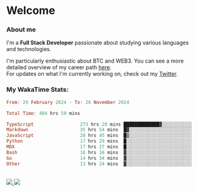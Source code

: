 # Welcome

### About me

I'm a **Full Stack Developer** passionate about studying various languages and technologies. 
</br>

I'm particularly enthusiastic about BTC and WEB3. You can see a more detailed overview of my career path [here](https://yanfer.vercel.app/).
</br>
For updates on what I'm currently working on, check out my [Twitter](https://twitter.com/yamigake).

### My WakaTime Stats:
<!--START_SECTION:waka-->

```haskell
From: 29 February 2024 - To: 26 November 2024

Total Time: 484 hrs 50 mins

TypeScript                 273 hrs 20 mins █████████████▓░░░░░░░░░░░   54.86 %
Markdown                   35 hrs 54 mins  █▓░░░░░░░░░░░░░░░░░░░░░░░   07.21 %
JavaScript                 28 hrs 45 mins  █▒░░░░░░░░░░░░░░░░░░░░░░░   05.77 %
Python                     17 hrs 29 mins  █░░░░░░░░░░░░░░░░░░░░░░░░   03.51 %
MDX                        17 hrs 27 mins  █░░░░░░░░░░░░░░░░░░░░░░░░   03.50 %
Bash                       16 hrs 16 mins  ▓░░░░░░░░░░░░░░░░░░░░░░░░   03.27 %
Go                         14 hrs 34 mins  ▓░░░░░░░░░░░░░░░░░░░░░░░░   02.93 %
Other                      13 hrs 24 mins  ▓░░░░░░░░░░░░░░░░░░░░░░░░   02.69 %
```

<!--END_SECTION:waka-->

<div style="display: inline_block"><br>
  <a style="border-radius:10px;" href="https://www.linkedin.com/in/yan-fernandes-55a81a201/" target="_blank"><img src="https://skillicons.dev/icons?i=linkedin" target="_blank"</a> 
  <a style="border-radius:10px;" href = "mailto:yanfernandes404@gmail.com"><img src="https://skillicons.dev/icons?i=gmail" target="_blank"></a>
</div>
